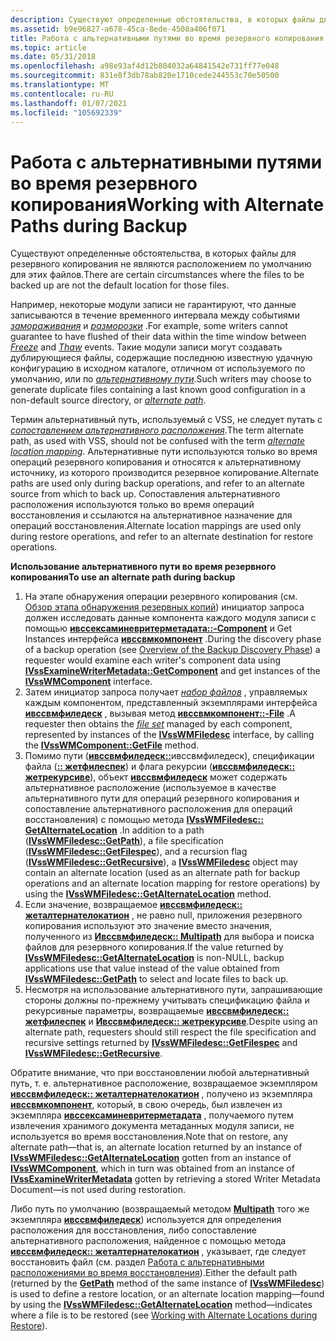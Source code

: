 ```yaml
---
description: Существуют определенные обстоятельства, в которых файлы для резервного копирования не являются расположением по умолчанию для этих файлов.
ms.assetid: b9e96827-a678-45ca-8ede-4508a406f071
title: Работа с альтернативными путями во время резервного копирования
ms.topic: article
ms.date: 05/31/2018
ms.openlocfilehash: a98e93af4d12b804032a64841542e731ff77e048
ms.sourcegitcommit: 831e8f3db78ab820e1710cede244553c70e50500
ms.translationtype: MT
ms.contentlocale: ru-RU
ms.lasthandoff: 01/07/2021
ms.locfileid: "105692339"
---
```

# <a name="working-with-alternate-paths-during-backup"></a><span data-ttu-id="647af-103">Работа с альтернативными путями во время резервного копирования</span><span class="sxs-lookup"><span data-stu-id="647af-103">Working with Alternate Paths during Backup</span></span>

<span data-ttu-id="647af-104">Существуют определенные обстоятельства, в которых файлы для резервного копирования не являются расположением по умолчанию для этих файлов.</span><span class="sxs-lookup"><span data-stu-id="647af-104">There are certain circumstances where the files to be backed up are not the default location for those files.</span></span>

<span data-ttu-id="647af-105">Например, некоторые модули записи не гарантируют, что данные записываются в течение временного интервала между событиями [*замораживания*](vssgloss-f.md) и [*разморозки*](vssgloss-t.md) .</span><span class="sxs-lookup"><span data-stu-id="647af-105">For example, some writers cannot guarantee to have flushed of their data within the time window between [*Freeze*](vssgloss-f.md) and [*Thaw*](vssgloss-t.md) events.</span></span> <span data-ttu-id="647af-106">Такие модули записи могут создавать дублирующиеся файлы, содержащие последнюю известную удачную конфигурацию в исходном каталоге, отличном от используемого по умолчанию, или по [*альтернативному пути*](vssgloss-a.md).</span><span class="sxs-lookup"><span data-stu-id="647af-106">Such writers may choose to generate duplicate files containing a last known good configuration in a non-default source directory, or [*alternate path*](vssgloss-a.md).</span></span>

<span data-ttu-id="647af-107">Термин альтернативный путь, используемый с VSS, не следует путать с [*сопоставлением альтернативного расположения*](vssgloss-a.md).</span><span class="sxs-lookup"><span data-stu-id="647af-107">The term alternate path, as used with VSS, should not be confused with the term [*alternate location mapping*](vssgloss-a.md).</span></span> <span data-ttu-id="647af-108">Альтернативные пути используются только во время операций резервного копирования и относятся к альтернативному источнику, из которого производится резервное копирование.</span><span class="sxs-lookup"><span data-stu-id="647af-108">Alternate paths are used only during backup operations, and refer to an alternate source from which to back up.</span></span> <span data-ttu-id="647af-109">Сопоставления альтернативного расположения используются только во время операций восстановления и ссылаются на альтернативное назначение для операций восстановления.</span><span class="sxs-lookup"><span data-stu-id="647af-109">Alternate location mappings are used only during restore operations, and refer to an alternate destination for restore operations.</span></span>

<span data-ttu-id="647af-110">**Использование альтернативного пути во время резервного копирования**</span><span class="sxs-lookup"><span data-stu-id="647af-110">**To use an alternate path during backup**</span></span>

1.  <span data-ttu-id="647af-111">На этапе обнаружения операции резервного копирования (см. [Обзор этапа обнаружения резервных копий](overview-of-the-backup-discovery-phase.md)) инициатор запроса должен исследовать данные компонента каждого модуля записи с помощью [**ивссексаминевритерметадата::-Component**](/windows/desktop/api/VsBackup/nf-vsbackup-ivssexaminewritermetadata-getcomponent) и Get Instances интерфейса [**ивссвмкомпонент**](/windows/desktop/api/VsBackup/nl-vsbackup-ivsswmcomponent) .</span><span class="sxs-lookup"><span data-stu-id="647af-111">During the discovery phase of a backup operation (see [Overview of the Backup Discovery Phase](overview-of-the-backup-discovery-phase.md)) a requester would examine each writer's component data using [**IVssExamineWriterMetadata::GetComponent**](/windows/desktop/api/VsBackup/nf-vsbackup-ivssexaminewritermetadata-getcomponent) and get instances of the [**IVssWMComponent**](/windows/desktop/api/VsBackup/nl-vsbackup-ivsswmcomponent) interface.</span></span>
2.  <span data-ttu-id="647af-112">Затем инициатор запроса получает [*набор файлов*](vssgloss-f.md) , управляемых каждым компонентом, представленный экземплярами интерфейса [**ивссвмфиледеск**](/windows/desktop/api/VsWriter/nl-vswriter-ivsswmfiledesc) , вызывая метод [**ивссвмкомпонент::-File**](/windows/desktop/api/VsBackup/nf-vsbackup-ivsswmcomponent-getfile) .</span><span class="sxs-lookup"><span data-stu-id="647af-112">A requester then obtains the [*file set*](vssgloss-f.md) managed by each component, represented by instances of the [**IVssWMFiledesc**](/windows/desktop/api/VsWriter/nl-vswriter-ivsswmfiledesc) interface, by calling the [**IVssWMComponent::GetFile**](/windows/desktop/api/VsBackup/nf-vsbackup-ivsswmcomponent-getfile) method.</span></span>
3.  <span data-ttu-id="647af-113">Помимо пути ([**ивссвмфиледеск::**](/windows/desktop/api/VsWriter/nf-vswriter-ivsswmfiledesc-getpath)ивссвмфиледеск), спецификации файла ([**:: жетфилеспек**](/windows/desktop/api/VsWriter/nf-vswriter-ivsswmfiledesc-getfilespec)) и флага рекурсии ([**ивссвмфиледеск:: жетрекурсиве**](/windows/desktop/api/VsWriter/nf-vswriter-ivsswmfiledesc-getrecursive)), объект [**ивссвмфиледеск**](/windows/desktop/api/VsWriter/nl-vswriter-ivsswmfiledesc) может содержать альтернативное расположение (используемое в качестве альтернативного пути для операций резервного копирования и сопоставление альтернативного расположения для операций восстановления) с помощью метода [**IVssWMFiledesc:: GetAlternateLocation**](/windows/desktop/api/VsWriter/nf-vswriter-ivsswmfiledesc-getalternatelocation) .</span><span class="sxs-lookup"><span data-stu-id="647af-113">In addition to a path ([**IVssWMFiledesc::GetPath**](/windows/desktop/api/VsWriter/nf-vswriter-ivsswmfiledesc-getpath)), a file specification ([**IVssWMFiledesc::GetFilespec**](/windows/desktop/api/VsWriter/nf-vswriter-ivsswmfiledesc-getfilespec)), and a recursion flag ([**IVssWMFiledesc::GetRecursive**](/windows/desktop/api/VsWriter/nf-vswriter-ivsswmfiledesc-getrecursive)), a [**IVssWMFiledesc**](/windows/desktop/api/VsWriter/nl-vswriter-ivsswmfiledesc) object may contain an alternate location (used as an alternate path for backup operations and an alternate location mapping for restore operations) by using the [**IVssWMFiledesc::GetAlternateLocation**](/windows/desktop/api/VsWriter/nf-vswriter-ivsswmfiledesc-getalternatelocation) method.</span></span>
4.  <span data-ttu-id="647af-114">Если значение, возвращаемое [**ивссвмфиледеск:: жеталтернателокатион**](/windows/desktop/api/VsWriter/nf-vswriter-ivsswmfiledesc-getalternatelocation) , не равно null, приложения резервного копирования используют это значение вместо значения, полученного из [**Ивссвмфиледеск:: Multipath**](/windows/desktop/api/VsWriter/nf-vswriter-ivsswmfiledesc-getpath) для выбора и поиска файлов для резервного копирования.</span><span class="sxs-lookup"><span data-stu-id="647af-114">If the value returned by [**IVssWMFiledesc::GetAlternateLocation**](/windows/desktop/api/VsWriter/nf-vswriter-ivsswmfiledesc-getalternatelocation) is non-NULL, backup applications use that value instead of the value obtained from [**IVssWMFiledesc::GetPath**](/windows/desktop/api/VsWriter/nf-vswriter-ivsswmfiledesc-getpath) to select and locate files to back up.</span></span>
5.  <span data-ttu-id="647af-115">Несмотря на использование альтернативного пути, запрашивающие стороны должны по-прежнему учитывать спецификацию файла и рекурсивные параметры, возвращаемые [**ивссвмфиледеск:: жетфилеспек**](/windows/desktop/api/VsWriter/nf-vswriter-ivsswmfiledesc-getfilespec) и [**Ивссвмфиледеск:: жетрекурсиве**](/windows/desktop/api/VsWriter/nf-vswriter-ivsswmfiledesc-getrecursive).</span><span class="sxs-lookup"><span data-stu-id="647af-115">Despite using an alternate path, requesters should still respect the file specification and recursive settings returned by [**IVssWMFiledesc::GetFilespec**](/windows/desktop/api/VsWriter/nf-vswriter-ivsswmfiledesc-getfilespec) and [**IVssWMFiledesc::GetRecursive**](/windows/desktop/api/VsWriter/nf-vswriter-ivsswmfiledesc-getrecursive).</span></span>

<span data-ttu-id="647af-116">Обратите внимание, что при восстановлении любой альтернативный путь, т. е. альтернативное расположение, возвращаемое экземпляром [**ивссвмфиледеск:: жеталтернателокатион**](/windows/desktop/api/VsWriter/nf-vswriter-ivsswmfiledesc-getalternatelocation) , получено из экземпляра [**ивссвмкомпонент**](/windows/desktop/api/VsBackup/nl-vsbackup-ivsswmcomponent), который, в свою очередь, был извлечен из экземпляра [**ивссексаминевритерметадата**](/windows/desktop/api/VsBackup/nl-vsbackup-ivssexaminewritermetadata) , получаемого путем извлечения хранимого документа метаданных модуля записи, не используется во время восстановления.</span><span class="sxs-lookup"><span data-stu-id="647af-116">Note that on restore, any alternate path—that is, an alternate location returned by an instance of [**IVssWMFiledesc::GetAlternateLocation**](/windows/desktop/api/VsWriter/nf-vswriter-ivsswmfiledesc-getalternatelocation) gotten from an instance of [**IVssWMComponent**](/windows/desktop/api/VsBackup/nl-vsbackup-ivsswmcomponent), which in turn was obtained from an instance of [**IVssExamineWriterMetadata**](/windows/desktop/api/VsBackup/nl-vsbackup-ivssexaminewritermetadata) gotten by retrieving a stored Writer Metadata Document—is not used during restoration.</span></span>

<span data-ttu-id="647af-117">Либо путь по умолчанию (возвращаемый методом [**Multipath**](/windows/desktop/api/VsWriter/nf-vswriter-ivsswmfiledesc-getpath) того же экземпляра [**ивссвмфиледеск**](/windows/desktop/api/VsWriter/nl-vswriter-ivsswmfiledesc)) используется для определения расположения для восстановления, либо сопоставление альтернативного расположения, найденное с помощью метода [**ивссвмфиледеск:: жеталтернателокатион**](/windows/desktop/api/VsWriter/nf-vswriter-ivsswmfiledesc-getalternatelocation) , указывает, где следует восстановить файл (см. раздел [Работа с альтернативными расположениями во время восстановления](working-with-alternate-locations-during-restore.md)).</span><span class="sxs-lookup"><span data-stu-id="647af-117">Either the default path (returned by the [**GetPath**](/windows/desktop/api/VsWriter/nf-vswriter-ivsswmfiledesc-getpath) method of the same instance of [**IVssWMFiledesc**](/windows/desktop/api/VsWriter/nl-vswriter-ivsswmfiledesc)) is used to define a restore location, or an alternate location mapping—found by using the [**IVssWMFiledesc::GetAlternateLocation**](/windows/desktop/api/VsWriter/nf-vswriter-ivsswmfiledesc-getalternatelocation) method—indicates where a file is to be restored (see [Working with Alternate Locations during Restore](working-with-alternate-locations-during-restore.md)).</span></span>

 

 




